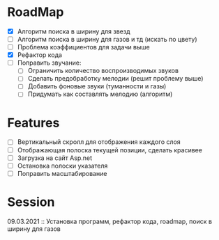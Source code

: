 # RoadMap

- [x] Алгоритм поиска в ширину для звезд 
- [ ] Алгоритм поиска в ширину для газов и тд (искать по цвету)
- [ ] Проблема коэффициентов для задачи выше
- [x] Рефактор кода
- [ ] Поправить звучание:
  - [ ] Ограничить количество воспроизводимых звуков
  - [ ] Сделать предобработку мелодии (решит проблему выше)
  - [ ] Добавить фоновые звуки (туманности и газы)
  - [ ] Придумать как составлять мелодию (алгоритм)

# Features

- [ ] Вертикальный скролл для отображения каждого слоя
- [ ] Отображающая полоска текущей позиции, сделать красивее
- [ ] Загрузка на сайт Asp.net
- [ ] Остановка полоски указателя
- [ ] Поправить масштабирование

# Session

09.03.2021 :: Установка программ, рефактор кода, roadmap, поиск в ширину для газов